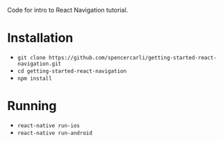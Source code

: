 Code for intro to React Navigation tutorial.

# Installation

- `git clone https://github.com/spencercarli/getting-started-react-navigation.git`
- `cd getting-started-react-navigation`
- `npm install`


# Running

- `react-native run-ios`
- `react-native run-android`
